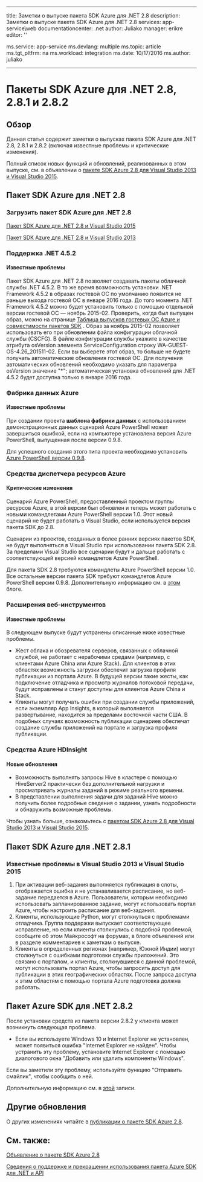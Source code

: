 
---
title: Заметки о выпуске пакета SDK Azure для .NET 2.8
description: Заметки о выпуске пакета SDK Azure для .NET 2.8
services: app-service\web
documentationcenter: .net
author: Juliako
manager: erikre
editor: ''

ms.service: app-service
ms.devlang: multiple
ms.topic: article
ms.tgt_pltfrm: na
ms.workload: integration
ms.date: 10/17/2016
ms.author: juliako

---
# <a name="azure-sdk-for-.net-2.8,-2.8.1-and-2.8.2"></a>Пакеты SDK Azure для .NET 2.8, 2.8.1 и 2.8.2
## <a name="overview"></a>Обзор
Данная статья содержит заметки о выпусках пакета SDK Azure для .NET 2.8, 2.8.1 и 2.8.2 (включая известные проблемы и критические изменения). 

Полный список новых функций и обновлений, реализованных в этом выпуске, см. в объявлении о [пакете SDK Azure 2.8 для Visual Studio 2013 и Visual Studio 2015](https://azure.microsoft.com/blog/announcing-the-azure-sdk-2-8-for-net/). 

## <a name="azure-sdk-for-.net-2.8"></a>Пакет SDK Azure для .NET 2.8
### <a name="download-azure-sdk-for-.net-2.8"></a>Загрузить пакет SDK Azure для .NET 2.8
[Пакет SDK Azure для .NET 2.8 и Visual Studio 2015](http://go.microsoft.com/fwlink/?LinkId=699285) 

[Пакет SDK Azure для .NET 2.8 и Visual Studio 2013](http://go.microsoft.com/fwlink/?LinkId=699287)

### <a name=".net-4.5.2-support"></a>Поддержка .NET 4.5.2
#### <a name="known-issues"></a>Известные проблемы
Пакет SDK Azure для .NET 2.8 позволяет создавать пакеты облачной службы .NET 4.5.2. В то же время возможность установки .NET Framework 4.5.2 в образах гостевой ОС по умолчанию появится не раньше выхода гостевой ОС в январе 2016 года. До того момента .NET Framework 4.5.2 можно будет установить только с помощью отдельной версии гостевой ОС — ноябрь 2015-02. Проверить, когда был выпущен образ, можно на странице [Таблица выпусков гостевых ОС Azure и совместимости пакетов SDK](../cloud-services/cloud-services-guestos-update-matrix.md) .  Образ за ноябрь 2015-02 позволяет использовать его при обновлении файла конфигурации облачной службы (CSCFG). В файле конфигурации службы укажите в качестве атрибута osVersion элемента ServiceConfiguration строку WA-GUEST-OS-4.26_201511-02. Если вы выберете этот образ, то больше не будете получать автоматические обновления гостевой ОС. Для получения автоматических обновлений необходимо указать для параметра osVersion значение "*"; автоматическая установка обновлений для .NET 4.5.2 будет доступна только в январе 2016 года.

### <a name="azure-data-factory"></a>Фабрика данных Azure
#### <a name="known-issues"></a>Известные проблемы
При создании проекта **шаблона фабрики данных** с использованием демонстрационных данных сценарий Azure PowerShell может завершиться ошибкой, если на компьютере установлена версия Azure PowerShell, выпущенная после версии 0.9.8.

Для успешного создания этого типа проекта необходимо установить [Azure PowerShell версии 0.9.8](https://github.com/Azure/azure-powershell/releases/download/v0.9.8-September2015/azure-powershell.0.9.8.msi).

### <a name="azure-resource-manager-tools"></a>Средства диспетчера ресурсов Azure
#### <a name="breaking-changes"></a>Критические изменения
Сценарий Azure PowerShell, предоставленный проектом группы ресурсов Azure, в этой версии был обновлен и теперь может работать с новыми командлетами Azure PowerShell версии 1.0.  Этот новый сценарий не будет работать в Visual Studio, если используется версия пакета SDK до 2.8.  

Сценарии из проектов, созданных в более ранних версиях пакетов SDK, не будут выполняться в Visual Studio при использовании пакета SDK 2.8.  За пределами Visual Studio все сценарии будут и дальше работать с соответствующей версией командлетов Azure PowerShell.  

Для пакета SDK 2.8 требуются командлеты Azure PowerShell версии 1.0.  Все остальные версии пакета SDK требуют командлетов Azure PowerShell версии 0.9.8.  Дополнительную информацию см. в [этом](http://go.microsoft.com/fwlink/?LinkID=623011) блоге.

### <a name="web-tools-extensions"></a>Расширения веб-инструментов
#### <a name="known-issues"></a>Известные проблемы
В следующем выпуске будут устранены описанные ниже известные проблемы.

* Жест облака и обозревателя серверов, связанных с облачной службой, не работает с нерабочими средами (например, с клиентами Azure China или Azure Stack). Для клиентов в этих областях возможность загрузки обеспечит загрузка профиля публикации из портала Azure. В будущей версии такие жесты, как подключение отладчика и просмотр журналов потоковой передачи, будут исправлены и станут доступны для клиентов Azure China и Stack. 
* Клиенты могут получать ошибки при создании службы приложений, если экземпляр App Insights, в который выполняется развертывание, находится за пределами восточной части США. В подобных случаях возможность публикации сценариев обеспечат создание службы приложений на портале и загрузка профиля публикации. 

### <a name="azure-hdinsight-tools"></a>Средства Azure HDInsight
#### <a name="new-updates"></a>Новые обновления
* Возможность выполнять запросы Hive в кластере с помощью HiveServer2 практически без дополнительной нагрузки и просматривать журналы заданий в режиме реального времени.
* В представлении выполнения задачи для заданий Hive можно получить более подробные сведения о задании, узнать подробности и обнаружить возможные проблемы.

Чтобы узнать больше, ознакомьтесь с [пакетом SDK Azure 2.8 для Visual Studio 2013 и Visual Studio 2015](https://azure.microsoft.com/blog/announcing-the-azure-sdk-2-8-for-net/). 

## <a name="azure-sdk-for-.net-2.8.1"></a>Пакет SDK Azure для .NET 2.8.1
### <a name="known-issues-for-visual-studio-2013-and-visual-studio-2015"></a>Известные проблемы в Visual Studio 2013 и Visual Studio 2015
1. При активации веб-задания выполняется публикация в слоты, отображается ошибка и не устанавливается расписание, но веб-задание передается в Azure. Пользователи, которым необходимо использовать запланированное задание, могут использовать портал Azure, чтобы настроить расписание для веб-задания. 
2. Клиенты, использующие Python, могут столкнуться с проблемами отладчика. Группа поддержки выпускает соответствующее исправление, но если клиенты столкнулись с подобной проблемой, сообщите об этом Майкрософт на форумах, в блоге объявлений или в разделе комментариев к заметкам о выпуске. 
3. Клиенты в определенных регионах (например, Южной Индии) могут столкнуться с ошибками подготовки службы приложений. Это связано с порталом, и клиенты, столкнувшиеся с данной проблемой, могут использовать портал Azure, чтобы запросить доступ для публикации в этих географических областях. После запроса доступа к этим областям с помощью портала Azure подготовка должна работать. 

## <a name="azure-sdk-for-.net-2.8.2"></a>Пакет Azure SDK для .NET 2.8.2
После установки средств из пакета версии 2.8.2 у клиента может возникнуть следующая проблема.         

* Если вы используете Windows 10 и Internet Explorer не установлен, может появиться ошибка "Internet Explorer не найден".
  Чтобы устранить эту проблему, установите Internet Explorer с помощью диалогового окна "Добавить или удалить компоненты Windows".

Если вы заметили эту проблему, используйте функцию "Отправить смайлик", чтобы сообщить о ней.

Дополнительную информацию см. в [этой](https://azure.microsoft.com/blog/announcing-azure-sdk-2-8-2-for-net/) записи.

## <a name="other-updates"></a>Другие обновления
О других изменениях читайте в [публикации о пакете SDK Azure 2.8](https://azure.microsoft.com/blog/announcing-the-azure-sdk-2-8-for-net/).

## <a name="also-see"></a>См. также:
[Объявление о пакете SDK Azure 2.8](https://azure.microsoft.com/blog/announcing-the-azure-sdk-2-8-for-net/)

[Сведения о поддержке и прекращении использования пакета Azure SDK для .NET и API](https://msdn.microsoft.com/library/azure/dn479282.aspx)

<!--HONumber=Oct16_HO2-->


